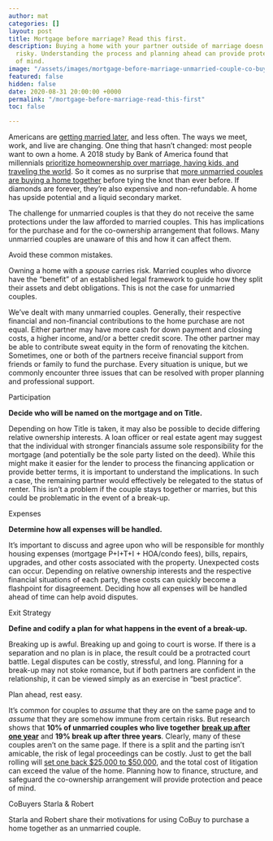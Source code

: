```yaml
---
author: mat
categories: []
layout: post
title: Mortgage before marriage? Read this first.
description: Buying a home with your partner outside of marriage doesn't have to be
  risky. Understanding the process and planning ahead can provide protection and peace
  of mind.
image: "/assets/images/mortgage-before-marriage-unmarried-couple-co-buying-1600x900.jpeg"
featured: false
hidden: false
date: 2020-08-31 20:00:00 +0000
permalink: "/mortgage-before-marriage-read-this-first"
toc: false

---
```

Americans are [getting married later](https://www.federalreserve.gov/econres/feds/files/2018080pap.pdf), and less often. The ways we meet, work, and live are changing. One thing that hasn’t changed: most people want to own a home. A 2018 study by Bank of America found that millennials [prioritize homeownership over marriage, having kids, and traveling the world](https://info.bankofamerica.com/assets/pdfs/BofA_2018_HBIR.pdf). So it comes as no surprise that [more unmarried couples are buying a home together](https://www.nar.realtor/blogs/economists-outlook/throwback-thursday-first-time-homebuyers-then-and-now) before tying the knot than ever before. If diamonds are forever, they’re also expensive and non-refundable. A home has upside potential and a liquid secondary market.

The challenge for unmarried couples is that they do not receive the same protections under the law afforded to married couples. This has implications for the purchase and for the co-ownership arrangement that follows. Many unmarried couples are unaware of this and how it can affect them.

Avoid these common mistakes.

Owning a home with a _spouse_ carries risk. Married couples who divorce have the “benefit” of an established legal framework to guide how they split their assets and debt obligations. This is not the case for unmarried couples.

We’ve dealt with many unmarried couples. Generally, their respective financial and non-financial contributions to the home purchase are not equal. Either partner may have more cash for down payment and closing costs, a higher income, and/or a better credit score. The other partner may be able to contribute sweat equity in the form of renovating the kitchen. Sometimes, one or both of the partners receive financial support from friends or family to fund the purchase. Every situation is unique, but we commonly encounter three issues that can be resolved with proper planning and professional support.

Participation

**Decide who will be named on the mortgage and on Title.**

Depending on how Title is taken, it may also be possible to decide differing relative ownership interests. A loan officer or real estate agent may suggest that the individual with stronger financials assume sole responsibility for the mortgage (and potentially be the sole party listed on the deed). While this might make it easier for the lender to process the financing application or provide better terms, it is important to understand the implications. In such a case, the remaining partner would effectively be relegated to the status of renter. This isn’t a problem if the couple stays together or marries, but this could be problematic in the event of a break-up.

Expenses

**Determine how all expenses will be handled.**

It’s important to discuss and agree upon who will be responsible for monthly housing expenses (mortgage P+I+T+I + HOA/condo fees), bills, repairs, upgrades, and other costs associated with the property. Unexpected costs can occur. Depending on relative ownership interests and the respective financial situations of each party, these costs can quickly become a flashpoint for disagreement. Deciding how all expenses will be handled ahead of time can help avoid disputes.

Exit Strategy

**Define and codify a plan for what happens in the event of a break-up.**

Breaking up is awful. Breaking up and going to court is worse. If there is a separation and no plan is in place, the result could be a protracted court battle. Legal disputes can be costly, stressful, and long. Planning for a break-up may not stoke romance, but if both partners are confident in the relationship, it can be viewed simply as an exercise in “best practice”.

Plan ahead, rest easy.

It’s common for couples to _assume_ that they are on the same page and to _assume_ that they are somehow immune from certain risks. But research shows that **10% of unmarried couples who live together** [**break up after one year**](https://wealth.northerntrust.com/articles/tying-the-financial-knot-unmarried-couples-need-a-plan-too/) and **19% break up after three years**. Clearly, many of these couples aren’t on the same page. If there is a split and the parting isn’t amicable, the risk of legal proceedings can be costly. Just to get the ball rolling will [set one back $25,000 to $50,000](https://www.realtor.com/advice/sell/how-do-unmarried-couples-divide-property-after-they-split/), and the total cost of litigation can exceed the value of the home. Planning how to finance, structure, and safeguard the co-ownership arrangement will provide protection and peace of mind.

CoBuyers Starla & Robert

Starla and Robert share their motivations for using CoBuy to purchase a home together as an unmarried couple.